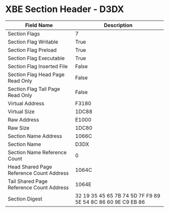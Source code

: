 # XBE Section Header - D3DX

| Field Name | Description |
|---|---|
| Section Flags | 7 |
| Section Flag Writable | True |
| Section Flag Preload | True |
| Section Flag Executable | True |
| Section Flag Inserted File | False |
| Section Flag Head Page Read Only | False |
| Section Flag Tail Page Read Only | False |
| Virtual Address | F3180 |
| Virtual Size | 1DC88 |
| Raw Address | E1000 |
| Raw Size | 1DC80 |
| Section Name Address | 1066C |
| Section Name | D3DX |
| Section Name Reference Count | 0 |
| Head Shared Page Reference Count Address | 1064C |
| Tail Shared Page Reference Count Address | 1064E |
| Section Digest | 32 19 35 45 65 7B 74 5D 7F F9 89 5E 54 8C 86 60 9E C9 EB 86 |
